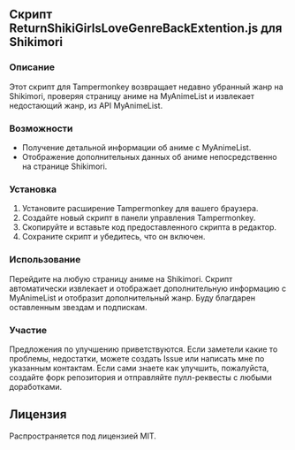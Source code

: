 ## Скрипт ReturnShikiGirlsLoveGenreBackExtention.js для Shikimori

### Описание
Этот скрипт для Tampermonkey возвращает недавно убранный жанр на Shikimori, проверяя страницу аниме на MyAnimeList и извлекает недостающий жанр, из API MyAnimeList.

### Возможности
- Получение детальной информации об аниме с MyAnimeList.
- Отображение дополнительных данных об аниме непосредственно на странице Shikimori.

### Установка
1. Установите расширение Tampermonkey для вашего браузера.
2. Создайте новый скрипт в панели управления Tampermonkey.
3. Скопируйте и вставьте код предоставленного скрипта в редактор.
4. Сохраните скрипт и убедитесь, что он включен.

### Использование
Перейдите на любую страницу аниме на Shikimori. Скрипт автоматически извлекает и отображает дополнительную информацию с MyAnimeList и отобразит дополнительный жанр.
Буду благдарен оставленным звездам и подпискам.

### Участие
Предложения по улучшению приветствуются. Если заметели какие то проблемы, недостатки, можете создать Issue или написать мне по указанным контактам. Если сами знаете как улучшить, пожалуйста, создайте форк репозитория и отправляйте пулл-реквесты с любыми доработками.

## Лицензия
Распространяется под лицензией MIT.
